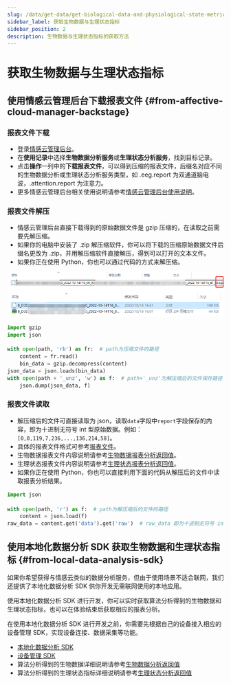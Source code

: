 ```yaml
---
slug: /data/get-data/get-biological-data-and-physiological-state-metrics
sidebar_label: 获取生物数据与生理状态指标
sidebar_position: 2
description: 生物数据与生理状态指标的获取方法
---
```


# 获取生物数据与生理状态指标

## 使用情感云管理后台下载报表文件 {#from-affective-cloud-manager-backstage}

### 报表文件下载

- 登录[情感云管理后台](http://admin.affectivecloud.cn)。
- 在**使用记录**中选择**生物数据分析服务**或**生理状态分析服务**，找到目标记录。
- 点击**操作**一列中的**下载报表文件**，可以得到压缩的报表文件，后缀名对应不同的生物数据分析或生理状态分析服务类型，如 .eeg.report 为双通道脑电波，.attention.report 为注意力。
- 更多情感云管理后台相关使用说明请参考[情感云管理后台使用说明](https://entertech.feishu.cn/docx/IJaYdP3JvoyWMLxhtzlcfN7rnwd)。

### 报表文件解压

- 情感云管理后台直接下载得到的原始数据文件是 gzip 压缩的，在读取之前需要先解压缩。
- 如果你的电脑中安装了 .zip 解压缩软件，你可以将下载的压缩原始数据文件后缀名更改为 .zip，并用解压缩软件直接解压，得到可以打开的文本文件。
- 如果你正在使用 Python，你也可以通过代码的方式来解压缩。

![报表压缩文件](./image/report-file-zip.png)
![报表文件解压缩](./image/report-file-unzip.png)

```python
import gzip
import json

with open(path, 'rb') as fr:  # path为压缩文件的路径
    content = fr.read()
    bin_data = gzip.decompress(content)
json_data = json.loads(bin_data)
with open(path + '_unz', 'w') as f:  # path+'_unz'为解压缩后的文件保存路径
    json.dump(json_data, f)
```

### 报表文件读取

- 解压缩后的文件可直接读取为 json，读取`data`字段中`report`字段保存的内容，即为十进制无符号 int 型原始数据。例如：`[0,0,119,7,236,...,136,214,58]`。
- 具体的报表文件格式可参考[报表文件](../data-files-protocol/report-files)。
- 生物数据报表文件内容说明请参考[生物数据报表分析返回值](../data-format/biological-data#biological-data-report-analysis-returns)。
- 生理状态报表文件内容说明请参考[生理状态报表分析返回值](../data-format/physiological-state-metrics#physiological-state-report-analysis-returns)。
- 如果你正在使用 Python，你也可以直接利用下面的代码从解压后的文件中读取报表分析结果。

```python
import json

with open(path, 'r') as f:  # path为解压缩后的文件的路径
    content = json.load(f)
raw_data = content.get('data').get('raw')  # raw_data 即为十进制无符号 int 型原始数据
```

## 使用本地化数据分析 SDK 获取生物数据和生理状态指标 {#from-local-data-analysis-sdk}

如果你希望获得与情感云类似的数据分析服务，但由于使用场景不适合联网，我们还提供了本地化数据分析 SDK 供你开发无需联网使用的本地应用。

使用本地化数据分析 SDK 进行开发，你可以实时获取算法分析得到的生物数据和生理状态指标，也可以在体验结束后获取相应的报表分析。

在使用本地化数据分析 SDK 进行开发之前，你需要先根据自己的设备接入相应的设备管理 SDK，实现设备连接、数据采集等功能。

- [本地化数据分析 SDK](./)
- [设备管理 SDK](../../devices#develop-resources)
- 算法分析得到的生物数据详细说明请参考[生物数据分析返回值](../data-format/biological-data)
- 算法分析得到的生理状态指标详细说明请参考[生理状态分析返回值](../data-format/physiological-state-metrics)
